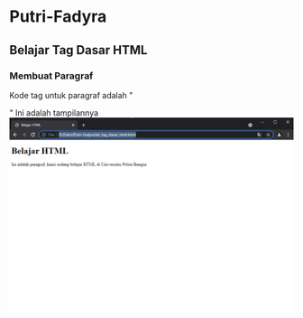 # Putri-Fadyra
## Belajar Tag Dasar HTML

### Membuat Paragraf 
Kode tag untuk paragraf adalah "<p>"
Ini adalah tampilannya
![Gambar 1](s1.png)

